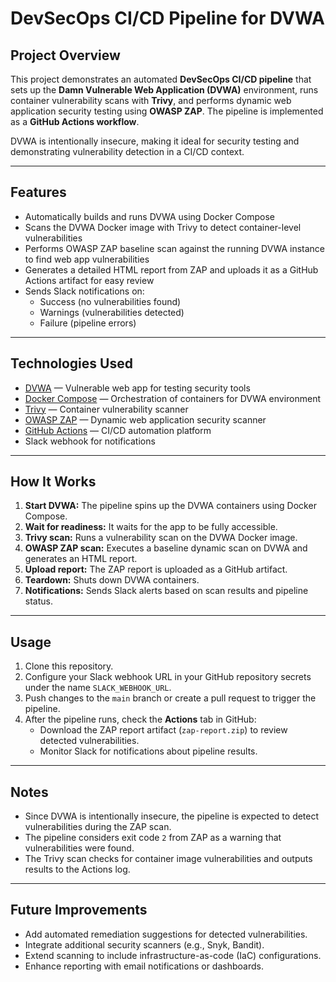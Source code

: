 # DevSecOps CI/CD Pipeline for DVWA

## Project Overview

This project demonstrates an automated **DevSecOps CI/CD pipeline** that sets up the **Damn Vulnerable Web Application (DVWA)** environment, runs container vulnerability scans with **Trivy**, and performs dynamic web application security testing using **OWASP ZAP**. The pipeline is implemented as a **GitHub Actions workflow**.

DVWA is intentionally insecure, making it ideal for security testing and demonstrating vulnerability detection in a CI/CD context.

---

## Features

- Automatically builds and runs DVWA using Docker Compose
- Scans the DVWA Docker image with Trivy to detect container-level vulnerabilities
- Performs OWASP ZAP baseline scan against the running DVWA instance to find web app vulnerabilities
- Generates a detailed HTML report from ZAP and uploads it as a GitHub Actions artifact for easy review
- Sends Slack notifications on:
  - Success (no vulnerabilities found)
  - Warnings (vulnerabilities detected)
  - Failure (pipeline errors)

---

## Technologies Used

- [DVWA](http://www.dvwa.co.uk/) — Vulnerable web app for testing security tools
- [Docker Compose](https://docs.docker.com/compose/) — Orchestration of containers for DVWA environment
- [Trivy](https://github.com/aquasecurity/trivy) — Container vulnerability scanner
- [OWASP ZAP](https://www.zaproxy.org/) — Dynamic web application security scanner
- [GitHub Actions](https://github.com/features/actions) — CI/CD automation platform
- Slack webhook for notifications

---

## How It Works

1. **Start DVWA:** The pipeline spins up the DVWA containers using Docker Compose.
2. **Wait for readiness:** It waits for the app to be fully accessible.
3. **Trivy scan:** Runs a vulnerability scan on the DVWA Docker image.
4. **OWASP ZAP scan:** Executes a baseline dynamic scan on DVWA and generates an HTML report.
5. **Upload report:** The ZAP report is uploaded as a GitHub artifact.
6. **Teardown:** Shuts down DVWA containers.
7. **Notifications:** Sends Slack alerts based on scan results and pipeline status.

---

## Usage

1. Clone this repository.
2. Configure your Slack webhook URL in your GitHub repository secrets under the name `SLACK_WEBHOOK_URL`.
3. Push changes to the `main` branch or create a pull request to trigger the pipeline.
4. After the pipeline runs, check the **Actions** tab in GitHub:
   - Download the ZAP report artifact (`zap-report.zip`) to review detected vulnerabilities.
   - Monitor Slack for notifications about pipeline results.

---

## Notes

- Since DVWA is intentionally insecure, the pipeline is expected to detect vulnerabilities during the ZAP scan.
- The pipeline considers exit code `2` from ZAP as a warning that vulnerabilities were found.
- The Trivy scan checks for container image vulnerabilities and outputs results to the Actions log.

---

## Future Improvements

- Add automated remediation suggestions for detected vulnerabilities.
- Integrate additional security scanners (e.g., Snyk, Bandit).
- Extend scanning to include infrastructure-as-code (IaC) configurations.
- Enhance reporting with email notifications or dashboards.

